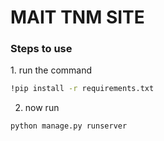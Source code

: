 <h1>MAIT TNM SITE</h1>
<h3>Steps to use</h3>
1. run the command

```bash
!pip install -r requirements.txt
```
2. now run 

```zsh
python manage.py runserver
```